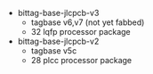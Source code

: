* bittag-base-jlcpcb-v3
  * tagbase v6,v7 (not yet fabbed)
  * 32 lqfp processor package
* bittag-base-jlcpcb-v2
  * tagbase v5c
  * 28 plcc processor package